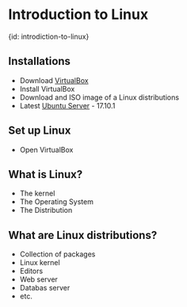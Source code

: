 # Introduction to Linux
{id: introdiction-to-linux}

## Installations

* Download [VirtualBox](https://www.virtualbox.org/)
* Install VirtualBox
* Download and ISO image of a Linux distributions 
* Latest [Ubuntu Server](https://www.ubuntu.com/download/server) - 17.10.1

## Set up Linux

* Open VirtualBox

## What is Linux?

* The kernel
* The Operating System
* The Distribution

## What are Linux distributions?

* Collection of packages
* Linux kernel
* Editors
* Web server
* Databas server
* etc.


